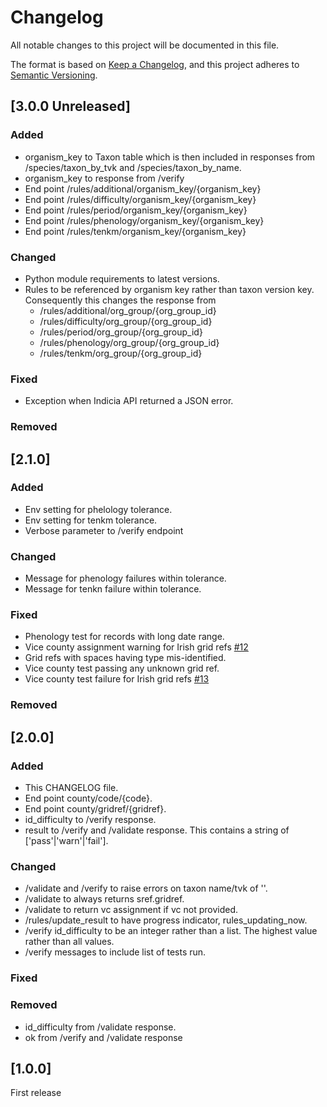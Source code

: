 # Changelog

All notable changes to this project will be documented in this file.

The format is based on [Keep a Changelog](https://keepachangelog.com/en/1.1.0/),
and this project adheres to [Semantic Versioning](https://semver.org/spec/v2.0.0.html).

## [3.0.0 Unreleased]

### Added
 - organism_key to Taxon table which is then included in responses from 
   /species/taxon_by_tvk and /species/taxon_by_name.
 - organism_key to response from /verify
 - End point /rules/additional/organism_key/{organism_key}
 - End point /rules/difficulty/organism_key/{organism_key}
 - End point /rules/period/organism_key/{organism_key}
 - End point /rules/phenology/organism_key/{organism_key}
 - End point /rules/tenkm/organism_key/{organism_key}

### Changed
 - Python module requirements to latest versions.
 - Rules to be referenced by organism key rather than taxon version key.
   Consequently this changes the response from 
    - /rules/additional/org_group/{org_group_id} 
    - /rules/difficulty/org_group/{org_group_id} 
    - /rules/period/org_group/{org_group_id} 
    - /rules/phenology/org_group/{org_group_id} 
    - /rules/tenkm/org_group/{org_group_id} 

### Fixed
 - Exception when Indicia API returned a JSON error.

### Removed


## [2.1.0]

### Added
- Env setting for phelology tolerance.
- Env setting for tenkm tolerance.
- Verbose parameter to /verify endpoint

### Changed
- Message for phenology failures within tolerance.
- Message for tenkn failure within tolerance.

### Fixed
- Phenology test for records with long date range.
- Vice county assignment warning for Irish grid refs [#12](https://github.com/BiologicalRecordsCentre/record-cleaner-service/issues/12)
- Grid refs with spaces having type mis-identified.
- Vice county test passing any unknown grid ref.
- Vice county test failure for Irish grid refs [#13](https://github.com/BiologicalRecordsCentre/record-cleaner-service/issues/13)

### Removed

## [2.0.0]

### Added
- This CHANGELOG file.
- End point county/code/{code}.
- End point county/gridref/{gridref}.
- id_difficulty to /verify response.
- result to /verify and /validate response. This contains a string of
  ['pass'|'warn'|'fail'].

### Changed
- /validate and /verify to raise errors on taxon name/tvk of ''.
- /validate to always returns sref.gridref.
- /validate to return vc assignment if vc not provided.
- /rules/update_result to have progress indicator, rules_updating_now.
- /verify id_difficulty to be an integer rather than a list. The highest value 
  rather than all values.
- /verify messages to include list of tests run.

### Fixed

### Removed
- id_difficulty from /validate response.
- ok from /verify and /validate response

## [1.0.0]

First release